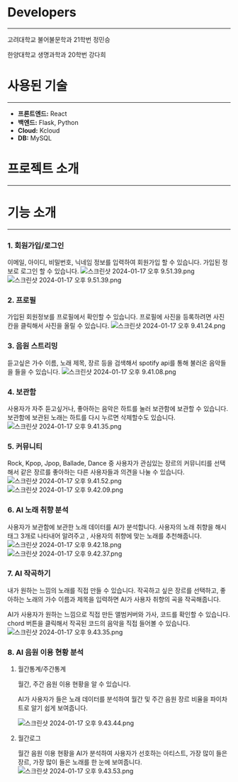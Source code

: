# Developers

---

고려대학교 불어불문학과 21학번 정민승

한양대학교 생명과학과 20학번 강다희

# 사용된 기술

---

- **프론트엔드:** React
- **백엔드:** Flask, Python
- **Cloud:** Kcloud
- **DB:** MySQL

# 프로젝트 소개

---

# 기능 소개

---

### 1. 회원가입/로그인

이메일, 아이디, 비밀번호, 닉네임 정보를 입력하여 회원가입 할 수 있습니다. 가입된 정보로 로그인 할 수 있습니다. 
![스크린샷 2024-01-17 오후 9.51.39.png](https://prod-files-secure.s3.us-west-2.amazonaws.com/f6cb388f-3934-47d6-9928-26d2e10eb0fc/76d33aea-fcf6-4da1-825f-e0ef80decea5/%E1%84%89%E1%85%B3%E1%84%8F%E1%85%B3%E1%84%85%E1%85%B5%E1%86%AB%E1%84%89%E1%85%A3%E1%86%BA_2024-01-17_%E1%84%8B%E1%85%A9%E1%84%92%E1%85%AE_9.51.39.png)
![스크린샷 2024-01-17 오후 9.51.39.png](https://prod-files-secure.s3.us-west-2.amazonaws.com/f6cb388f-3934-47d6-9928-26d2e10eb0fc/76d33aea-fcf6-4da1-825f-e0ef80decea5/%E1%84%89%E1%85%B3%E1%84%8F%E1%85%B3%E1%84%85%E1%85%B5%E1%86%AB%E1%84%89%E1%85%A3%E1%86%BA_2024-01-17_%E1%84%8B%E1%85%A9%E1%84%92%E1%85%AE_9.51.39.png)

### 2. 프로필

가입된 회원정보를 프로필에서 확인할 수 있습니다. 프로필에 사진을 등록하려면 사진 칸을 클릭해서 사진을 올릴 수 있습니다. 
![스크린샷 2024-01-17 오후 9.41.24.png](https://prod-files-secure.s3.us-west-2.amazonaws.com/f6cb388f-3934-47d6-9928-26d2e10eb0fc/8cf0897a-13dc-46ec-b038-548822c2def9/%E1%84%89%E1%85%B3%E1%84%8F%E1%85%B3%E1%84%85%E1%85%B5%E1%86%AB%E1%84%89%E1%85%A3%E1%86%BA_2024-01-17_%E1%84%8B%E1%85%A9%E1%84%92%E1%85%AE_9.41.24.png)
### 3. 음원 스트리밍

듣고싶은 가수 이름, 노래 제목, 장르 등을 검색해서 spotify api를 통해 불러온 음악들을 들을 수 있습니다. 
![스크린샷 2024-01-17 오후 9.41.08.png](https://prod-files-secure.s3.us-west-2.amazonaws.com/f6cb388f-3934-47d6-9928-26d2e10eb0fc/2693657d-4feb-433d-958f-5120a54c2ba3/%E1%84%89%E1%85%B3%E1%84%8F%E1%85%B3%E1%84%85%E1%85%B5%E1%86%AB%E1%84%89%E1%85%A3%E1%86%BA_2024-01-17_%E1%84%8B%E1%85%A9%E1%84%92%E1%85%AE_9.41.08.png)
### 4. 보관함

사용자가 자주 듣고싶거나, 좋아하는 음악은 하트를 눌러 보관함에 보관할 수 있습니다. 보관함에 보관된 노래는 하트를 다시 누르면 삭제할수도 있습니다.
![스크린샷 2024-01-17 오후 9.41.35.png](https://prod-files-secure.s3.us-west-2.amazonaws.com/f6cb388f-3934-47d6-9928-26d2e10eb0fc/33821296-f3c8-4a6b-abe8-21b2b22720bb/%E1%84%89%E1%85%B3%E1%84%8F%E1%85%B3%E1%84%85%E1%85%B5%E1%86%AB%E1%84%89%E1%85%A3%E1%86%BA_2024-01-17_%E1%84%8B%E1%85%A9%E1%84%92%E1%85%AE_9.41.35.png)

### 5. 커뮤니티

Rock, Kpop, Jpop, Ballade, Dance 중 사용자가 관심있는 장르의 커뮤니티를 선택해서 같은 장르를 좋아하는 다른 사용자들과 의견을 나눌 수 있습니다.
![스크린샷 2024-01-17 오후 9.41.52.png](https://prod-files-secure.s3.us-west-2.amazonaws.com/f6cb388f-3934-47d6-9928-26d2e10eb0fc/bd7a6623-fea1-42eb-b715-35be28fd9c01/%E1%84%89%E1%85%B3%E1%84%8F%E1%85%B3%E1%84%85%E1%85%B5%E1%86%AB%E1%84%89%E1%85%A3%E1%86%BA_2024-01-17_%E1%84%8B%E1%85%A9%E1%84%92%E1%85%AE_9.41.52.png)
![스크린샷 2024-01-17 오후 9.42.09.png](https://prod-files-secure.s3.us-west-2.amazonaws.com/f6cb388f-3934-47d6-9928-26d2e10eb0fc/c8ab60af-d6a1-4317-8db1-99d2324ef146/%E1%84%89%E1%85%B3%E1%84%8F%E1%85%B3%E1%84%85%E1%85%B5%E1%86%AB%E1%84%89%E1%85%A3%E1%86%BA_2024-01-17_%E1%84%8B%E1%85%A9%E1%84%92%E1%85%AE_9.42.09.png)
### 6. AI 노래 취향 분석

사용자가 보관함에 보관한 노래 데이터를 AI가 분석합니다. 사용자의 노래 취향을 해시태그 3개로 나타내어 알려주고 , 사용자의 취향에 맞는 노래를 추천해줍니다. 
![스크린샷 2024-01-17 오후 9.42.18.png](https://prod-files-secure.s3.us-west-2.amazonaws.com/f6cb388f-3934-47d6-9928-26d2e10eb0fc/61f434a9-3b45-4547-b256-f412069b895f/%E1%84%89%E1%85%B3%E1%84%8F%E1%85%B3%E1%84%85%E1%85%B5%E1%86%AB%E1%84%89%E1%85%A3%E1%86%BA_2024-01-17_%E1%84%8B%E1%85%A9%E1%84%92%E1%85%AE_9.42.18.png)
![스크린샷 2024-01-17 오후 9.42.37.png](https://prod-files-secure.s3.us-west-2.amazonaws.com/f6cb388f-3934-47d6-9928-26d2e10eb0fc/8400be2f-e048-423f-af40-5c4ceea1659b/%E1%84%89%E1%85%B3%E1%84%8F%E1%85%B3%E1%84%85%E1%85%B5%E1%86%AB%E1%84%89%E1%85%A3%E1%86%BA_2024-01-17_%E1%84%8B%E1%85%A9%E1%84%92%E1%85%AE_9.42.37.png)
### 7. AI 작곡하기

내가 원하는 느낌의 노래를 직접 만들 수 있습니다. 작곡하고 싶은 장르를 선택하고, 좋아하는 노래의 가수 이름과 제목을 입력하면 AI가 사용자 취향의 곡을 작곡해줍니다.

AI가 사용자가 원하는 느낌으로 직접 만든 앨범커버와 가사, 코드를 확인할 수 있습니다. chord 버튼을 클릭해서 작곡된 코드의 음악을 직접 들어볼 수 있습니다. 
![스크린샷 2024-01-17 오후 9.43.35.png](https://prod-files-secure.s3.us-west-2.amazonaws.com/f6cb388f-3934-47d6-9928-26d2e10eb0fc/775ec71c-5fed-4d4f-aed4-5b0fdba9d17d/%E1%84%89%E1%85%B3%E1%84%8F%E1%85%B3%E1%84%85%E1%85%B5%E1%86%AB%E1%84%89%E1%85%A3%E1%86%BA_2024-01-17_%E1%84%8B%E1%85%A9%E1%84%92%E1%85%AE_9.43.35.png)

   

### 8. AI 음원 이용 현황 분석

1. 월간통계/주간통계
    
    월간, 주간 음원 이용 현황을 알 수 있습니다.
    
    AI가 사용자가 들은 노래 데이터를 분석하여 월간 및 주간 음원 장르 비율을 파이차트로 알기 쉽게 보여줍니다.

    ![스크린샷 2024-01-17 오후 9.43.44.png](https://prod-files-secure.s3.us-west-2.amazonaws.com/f6cb388f-3934-47d6-9928-26d2e10eb0fc/8f7a6dba-346a-46d5-9be2-696c5b2f1d10/%E1%84%89%E1%85%B3%E1%84%8F%E1%85%B3%E1%84%85%E1%85%B5%E1%86%AB%E1%84%89%E1%85%A3%E1%86%BA_2024-01-17_%E1%84%8B%E1%85%A9%E1%84%92%E1%85%AE_9.43.44.png)
     
    
2. 월간로그
    
    월간 음원 이용 현황을 AI가 분석하여 사용자가 선호하는 아티스트, 가장 많이 들은 장르, 가장 많이 들은 노래를 한 눈에 보여줍니다.
![스크린샷 2024-01-17 오후 9.43.53.png](https://prod-files-secure.s3.us-west-2.amazonaws.com/f6cb388f-3934-47d6-9928-26d2e10eb0fc/8ca0d360-f281-4b84-b523-6e7d6ddcb8de/%E1%84%89%E1%85%B3%E1%84%8F%E1%85%B3%E1%84%85%E1%85%B5%E1%86%AB%E1%84%89%E1%85%A3%E1%86%BA_2024-01-17_%E1%84%8B%E1%85%A9%E1%84%92%E1%85%AE_9.43.53.png)
